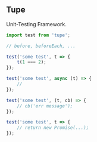 ## Tupe
Unit-Testing Framework.

```javascript
import test from 'tupe';

// before, beforeEach, ...

test('some test', t => {
    t(1 === 2);
});

test('some test', async (t) => {
    // 
});

test('some test', (t, cb) => {
    // cb('err message');
});

test('some test', t => {
    // return new Promise(...);
});
```
